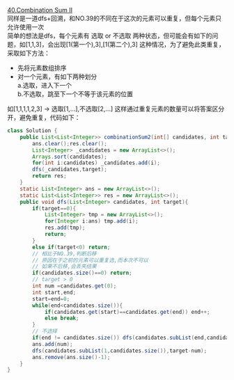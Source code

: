 [40.Combination Sum II](https://leetcode-cn.com/problems/combination-sum-ii/)  
同样是一道dfs+回溯，和NO.39的不同在于这次的元素可以重复，但每个元素只允许使用一次  
简单的想法是dfs，每个元素有 选取 or 不选取 两种状态，但可能会有如下的问题，如[1,1,3]，会出现[1(第一个),3],[1(第二个),3] 这种情况，为了避免此类重复，采取如下方法：
* 先将元素数组排序
* 对一个元素，有如下两种划分  
a.选取，进入下一个  
b.不选取，跳至下一个不等于该元素的位置

如[1,1,1,1,2,3] -> 选取[1,...],不选取[2,...]
这样通过重复元素的数量可以将答案区分开，避免重复，代码如下：
```Java
class Solution {
    public List<List<Integer>> combinationSum2(int[] candidates, int target) {
        ans.clear();res.clear();
        List<Integer> _candidates = new ArrayList<>();
        Arrays.sort(candidates);
        for(int i:candidates) _candidates.add(i);
        dfs(_candidates,target);
        return res;
    }
    static List<Integer> ans = new ArrayList<>();
    static List<List<Integer>> res = new ArrayList<>();
    public void dfs(List<Integer> candidates, int target){
        if(target==0){
            List<Integer> tmp = new ArrayList<>();
            for(Integer i:ans) tmp.add(i);
            res.add(tmp);
            return;
        }
        else if(target<0) return;
        // 相比于NO.39,判断后移
        // 原因在于之前的元素可以重复选,而本次不可以
        // 如果不后移,会丢失结果
        if(candidates.size()==0) return;
        // target > 0
        int num =candidates.get(0);
        int start,end;
        start=end=0;
        while(end<candidates.size()){
            if(candidates.get(start)==candidates.get(end)) end++;
            else break;
        }
        // 不选择
        if(end != candidates.size()) dfs(candidates.subList(end,candidates.size()),target);
        ans.add(num);
        dfs(candidates.subList(1,candidates.size()),target-num);
        ans.remove(ans.size()-1);
    }
}
```
